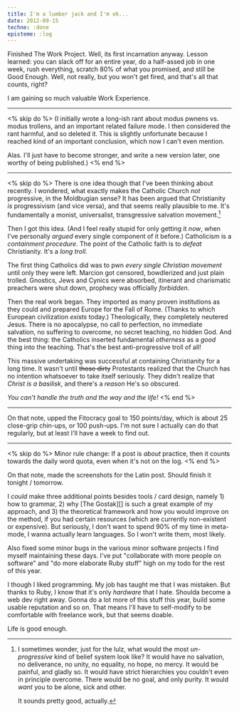 ```yaml
---
title: I'm a lumber jack and I'm ok...
date: 2012-09-15
techne: :done
episteme: :log
---
```


Finished The Work Project. Well, its first incarnation anyway. Lesson learned: you can slack off for an entire year, do a half-assed job in one week, rush everything, scratch 80% of what you promised, and still be Good Enough. Well, not really, but you won't get fired, and that's all that counts, right?

I am gaining so much valuable Work Experience.

---

<% skip do %>
(I initially wrote a long-ish rant about modus pwnens vs. modus trollens, and an important related failure mode. I then considered the rant harmful, and so deleted it. This is slightly unfortunate because I reached kind of an important conclusion, which now I can't even mention.

Alas. I'll just have to become stronger, and write a new version later, one worthy of being published.)
<% end %>

---

<% skip do %>
There is one idea though that I've been thinking about recently. I wondered, what exactly makes the Catholic Church *not* progressive, in the Moldbugian sense? It has been argued that Christianity *is* progressivism (and vice versa), and that seems really plausible to me. It's fundamentally a monist, universalist, transgressive salvation movement.[^anti]

[^anti]:
    I sometimes wonder, just for the lulz, what would the most *un-progressive* kind of belief system look like? It would have no salvation, no deliverance, no unity, no equality, no hope, no mercy. It would be painful, and gladly so. It would have strict hierarchies you couldn't even in principle overcome. There would be no goal, and only purity. It would *want* you to be alone, sick and other. 

    It sounds pretty good, actually.

Then I got this idea. (And I feel really stupid for only getting it *now*, when I've personally *argued* every single component of it before.) Catholicism is a *containment procedure*. The point of the Catholic faith is to *defeat* Christianity. It's a *long troll*.

The first thing Catholics did was to pwn *every single Christian movement* until only they were left. Marcion got censored, bowdlerized and just plain trolled. Gnostics, Jews and Cynics were absorbed, itinerant and charismatic preachers were shut down, prophecy was officially *forbidden*.

Then the real work began. They imported as many proven institutions as they could and prepared Europe for the Fall of Rome. (Thanks to which European civilization *exists* today.) Theologically, they completely neutered Jesus. There is no apocalypse, no call to perfection, no immediate salvation, no suffering to overcome, no secret teaching, no hidden God. And the best thing: the Catholics inserted fundamental *otherness* as a *good* thing into the teaching. That's the best anti-progressive troll of all!

This massive undertaking was successful at containing Christianity for a long time. It wasn't until <del>those dirty</del> Protestants realized that the Church has no intention whatsoever to take itself seriously. They didn't realize that *Christ is a basilisk*, and there's a *reason* He's so obscured.

*You can't handle the truth and the way and the life!*
<% end %>

---

On that note, upped the Fitocracy goal to 150 points/day, which is about 25 close-grip chin-ups, or 100 push-ups. I'm not sure I actually can do that regularly, but at least I'll have a week to find out.

---

<% skip do %>
Minor rule change: If a post is *about* practice, then it counts towards the daily word quota, even when it's not on the log.
<% end %>

On that note, made the screenshots for the Latin post. Should finish it tonight / tomorrow.

I *could* make three additional points besides tools / card design, namely 1) how to grammar, 2) why [The Gostak][] is such a great example of my approach, and 3) the theoretical framework and how you would improve on the method, if you had certain resources (which are currently non-existent or expensive). But seriously, I don't want to spend 90% of my time in meta-mode, I wanna actually learn languages. So I won't write them, most likely.

Also fixed some minor bugs in the various minor software projects I find myself maintaining these days. I've put "collaborate with more people on software" and "do more elaborate Ruby stuff" high on my todo for the rest of this year.

I though I liked programming. My job has taught me that I was mistaken. But thanks to Ruby, I know that it's only *hardware* that I hate. Shoulda become a web dev right away. Gonna do a lot more of this stuff this year, build some usable reputation and so on. That means I'll have to self-modify to be comfortable with freelance work, but that seems doable.

Life is good enough.
